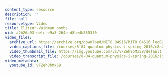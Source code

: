 ```yaml
---
content_type: resource
description: ''
file: null
resourcetype: Video
title: Elitzur-Vaidman bombs
uid: a2b26a93-eefc-e9a3-264e-d8be4b8553f0
video_files:
  archive_url: https://archive.org/download/MIT8.04S16/MIT8_04S16_lec02_s5_300k.mp4
  video_captions_file: /courses/8-04-quantum-physics-i-spring-2016/c8a291faf0695151a570557093eaa3b2_vFZeh8bMx58.vtt
  video_thumbnail_file: https://img.youtube.com/vi/vFZeh8bMx58/default.jpg
  video_transcript_file: /courses/8-04-quantum-physics-i-spring-2016/1d0f17bfcab88342fd4ff9a86b59db41_vFZeh8bMx58.pdf
video_metadata:
  youtube_id: vFZeh8bMx58
---
```

